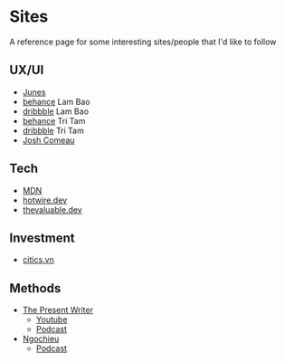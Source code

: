 # Sites

A reference page for some interesting sites/people that I'd like to follow

## UX/UI

* [Junes](https://junes.fun)
* [behance](https://www.behance.net/bygabriel) Lam Bao
* [dribbble](https://dribbble.com/lamgbao) Lam Bao
* [behance](https://www.behance.net/tranmautritam) Tri Tam
* [dribbble](https://dribbble.com/tranmautritam) Tri Tam
* [Josh Comeau](https://www.joshwcomeau.com)

## Tech

* [MDN](https://developer.mozilla.org/en-US)
* [hotwire.dev](https://hotwire.dev)
* [thevaluable.dev](https://thevaluable.dev)

## Investment

* [citics.vn](https://citics.vn)

## Methods

* [The Present Writer](https://thepresentwriter.com/blog)
    * [Youtube](https://www.youtube.com/channel/UCRzBCxZnz7b69_9qTFp4OEA)
    * [Podcast](https://thepresentwriter.com/podcast)
* [Ngochieu](https://ngochieu.com)
    * [Podcast](https://hieu.tv)

